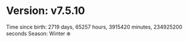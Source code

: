 # Version: v7.5.10
Time since birth: 2719 days, 65257 hours, 3915420 minutes, 234925200 seconds
Season: Winter ❄️
